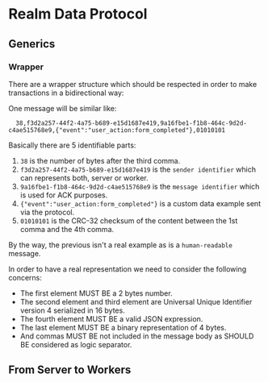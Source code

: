 # Realm Data Protocol

## Generics

### Wrapper

There are a wrapper structure which should be respected in order to make transactions in a bidirectional way:

One message will be similar like:

```
  38,f3d2a257-44f2-4a75-b689-e15d1687e419,9a16fbe1-f1b8-464c-9d2d-c4ae515768e9,{"event":"user_action:form_completed"},01010101
```

Basically there are 5 identifiable parts:

1. `38` is the number of bytes after the third comma.
2. `f3d2a257-44f2-4a75-b689-e15d1687e419` is the `sender identifier` which can represents both, server or worker.
3. `9a16fbe1-f1b8-464c-9d2d-c4ae515768e9` is the `message identifier` which is used for ACK purposes.
4. `{"event":"user_action:form_completed"}` is a custom data example sent via the protocol.
5. `01010101` is the CRC-32 checksum of the content between the 1st comma and the 4th comma.

By the way, the previous isn't a real example as is a `human-readable` message. 

In order to have a real representation we need to consider the following concerns:

- The first element MUST BE a 2 bytes number.
- The second element and third element are Universal Unique Identifier version 4 serialized in 16 bytes.
- The fourth element MUST BE a valid JSON expression.
- The last element MUST BE a binary representation of 4 bytes.
- And commas MUST BE not included in the message body as SHOULD BE considered as logic separator.

## From Server to Workers

### 
